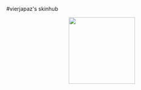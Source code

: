 #vierjapaz's skinhub

<p align="center">
<a href="https://osu.ppy.sh/users/12301126">
    <img src="https://a.ppy.sh/12301126"  
       width="175"
       height="175"></a>
<br>

#
